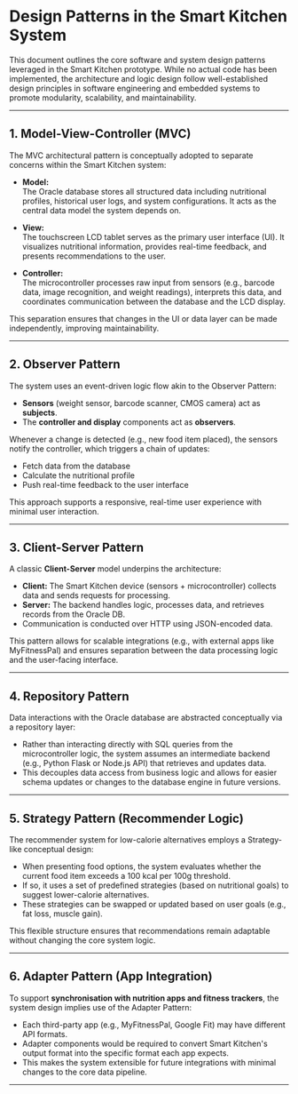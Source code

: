 # Design Patterns in the Smart Kitchen System

This document outlines the core software and system design patterns leveraged in the Smart Kitchen prototype. While no actual code has been implemented, the architecture and logic design follow well-established design principles in software engineering and embedded systems to promote modularity, scalability, and maintainability.

---

## 1. Model-View-Controller (MVC)

The MVC architectural pattern is conceptually adopted to separate concerns within the Smart Kitchen system:

- **Model:**  
  The Oracle database stores all structured data including nutritional profiles, historical user logs, and system configurations. It acts as the central data model the system depends on.

- **View:**  
  The touchscreen LCD tablet serves as the primary user interface (UI). It visualizes nutritional information, provides real-time feedback, and presents recommendations to the user.

- **Controller:**  
  The microcontroller processes raw input from sensors (e.g., barcode data, image recognition, and weight readings), interprets this data, and coordinates communication between the database and the LCD display.

This separation ensures that changes in the UI or data layer can be made independently, improving maintainability.

---

## 2. Observer Pattern

The system uses an event-driven logic flow akin to the Observer Pattern:

- **Sensors** (weight sensor, barcode scanner, CMOS camera) act as **subjects**.
- The **controller and display** components act as **observers**.

Whenever a change is detected (e.g., new food item placed), the sensors notify the controller, which triggers a chain of updates:
- Fetch data from the database
- Calculate the nutritional profile
- Push real-time feedback to the user interface

This approach supports a responsive, real-time user experience with minimal user interaction.

---

## 3. Client-Server Pattern

A classic **Client-Server** model underpins the architecture:

- **Client:** The Smart Kitchen device (sensors + microcontroller) collects data and sends requests for processing.
- **Server:** The backend handles logic, processes data, and retrieves records from the Oracle DB.
- Communication is conducted over HTTP using JSON-encoded data.

This pattern allows for scalable integrations (e.g., with external apps like MyFitnessPal) and ensures separation between the data processing logic and the user-facing interface.

---

## 4. Repository Pattern

Data interactions with the Oracle database are abstracted conceptually via a repository layer:

- Rather than interacting directly with SQL queries from the microcontroller logic, the system assumes an intermediate backend (e.g., Python Flask or Node.js API) that retrieves and updates data.
- This decouples data access from business logic and allows for easier schema updates or changes to the database engine in future versions.

---

## 5. Strategy Pattern (Recommender Logic)

The recommender system for low-calorie alternatives employs a Strategy-like conceptual design:

- When presenting food options, the system evaluates whether the current food item exceeds a 100 kcal per 100g threshold.
- If so, it uses a set of predefined strategies (based on nutritional goals) to suggest lower-calorie alternatives.
- These strategies can be swapped or updated based on user goals (e.g., fat loss, muscle gain).

This flexible structure ensures that recommendations remain adaptable without changing the core system logic.

---

## 6. Adapter Pattern (App Integration)

To support **synchronisation with nutrition apps and fitness trackers**, the system design implies use of the Adapter Pattern:

- Each third-party app (e.g., MyFitnessPal, Google Fit) may have different API formats.
- Adapter components would be required to convert Smart Kitchen's output format into the specific format each app expects.
- This makes the system extensible for future integrations with minimal changes to the core data pipeline.

---

